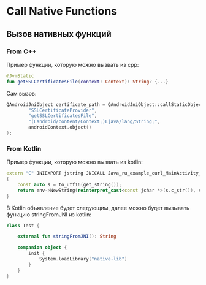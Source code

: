 # Call Native Functions

## Вызов нативных функций

### From C++

Пример функции, которую можно вызвать из cpp:

```kotlin
@JvmStatic
fun getSSLCertificatesFile(context: Context): String? {...}
```

Сам вызов:

```cpp
QAndroidJniObject certificate_path = QAndroidJniObject::callStaticObjectMethod(
        "SSLCertificateProvider",
        "getSSLCertificatesFile",
        "(Landroid/content/Context;)Ljava/lang/String;",
        androidContext.object()
);
```

### From Kotlin

Пример функции, которую можно вызвать из kotlin:

```cpp
extern "C" JNIEXPORT jstring JNICALL Java_ru_example_curl_MainActivity_stringFromJNI(JNIEnv * env, jobject)
{
    const auto s = to_utf16(get_string());
    return env->NewString(reinterpret_cast<const jchar *>(s.c_str()), s.length());
}
```

В Kotlin объявление будет следующим, далее можно будет вызывать функцию stringFromJNI из kotlin:

```kotlin
class Test {

    external fun stringFromJNI(): String

    companion object {
        init {
            System.loadLibrary("native-lib")
        }
    }
}
```

